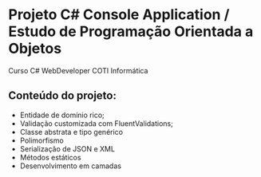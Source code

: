 # Projeto C# Console Application / Estudo de Programação Orientada a Objetos
Curso C# WebDeveloper COTI Informática

## Conteúdo do projeto:

* Entidade de domínio rico;
* Validação customizada com FluentValidations;
* Classe abstrata e tipo genérico
* Polimorfismo
* Serialização de JSON e XML
* Métodos estáticos
* Desenvolvimento em camadas

